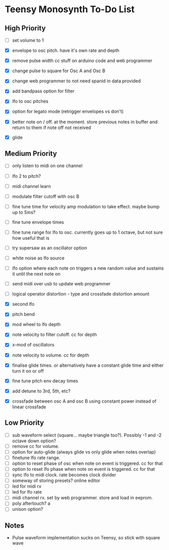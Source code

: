 # Teensy Monosynth To-Do List

## High Priority
- [ ] set volume to 1
- [x] envelope to osc pitch. have it's own rate and depth
- [x] remove pulse width cc stuff on arduino code and web programmer
- [x] change pulse to square for Osc A and Osc B
- [x] change web programmer to not need spanid in data provided
- [x] add bandpass option for filter
- [x] lfo to osc pitches
- [x] option for legato mode (retrigger envelopes vs don't)
- [x] better note on / off. at the moment. store previous notes in buffer and return to them if note off not received
- [x] glide


## Medium Priority
- [ ] only listen to midi on one channel
- [ ] lfo 2 to pitch?
- [ ] midi channel learn
- [ ] modulate filter cutoff with osc B
- [ ] fine tune time for velocity amp modulation to take effect. maybe bump up to 5ms?
- [ ] fine tune envelope times
- [ ] fine tune range for lfo to osc. currently goes up to 1 octave, but not sure how useful that is
- [ ] try supersaw as an oscillator option
- [ ] white noise as lfo source
- [ ] lfo option where each note on triggers a new random value and sustains it until the next note on 
- [ ] send midi over usb to update web programmer
- [ ] logical operator distortion - type and crossfade distortion amount
- [x] second lfo
- [x] pitch bend
- [x] mod wheel to lfo depth
- [x] note velocity to filter cutoff. cc for depth
- [x] x-mod of oscillators
- [x] note velocity to volume. cc for depth
- [x] finalise glide times. or alternatively have a constant glide time and either turn it on or off
- [x] fine tune pitch env decay times
- [x] add detune to 3rd, 5th, etc?
- [x] crossfade between osc A and osc B using constant power instead of linear crossfade


## Low Priority
- [ ] sub waveform select (square... maybe triangle too?). Possibly -1 and -2 octave down option?
- [ ] remove cc for volume.
- [ ] option for auto-glide (always glide vs only glide when notes overlap)
- [ ] finetune lfo rate range. 
- [ ] option to reset phase of osc when note on event is triggered. cc for that
- [ ] option to reset lfo phase when note on event is triggered. cc for that
- [ ] sync lfo to midi clock. rate becomes clock divider
- [ ] someway of storing presets? online editor
- [ ] led for midi rx
- [ ] led for lfo rate
- [ ] midi channel rx. set by web programmer. store and load in eeprom.
- [ ] poly aftertouch? a
- [ ] unison option?

## Notes
- Pulse waveform implementation sucks on Teensy, so stick with square wave